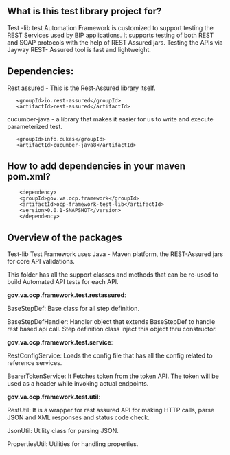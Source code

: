 ## What is this test library project for? ##

Test -lib test Automation Framework is customized to support testing the REST Services used by BIP applications. It supports testing of both REST and SOAP protocols with the help of REST Assured jars. Testing the APIs via Jayway REST- Assured tool is fast and lightweight.

## Dependencies:

Rest assured - This is the Rest-Assured library itself.

       <groupId>io.rest-assured</groupId>
	   <artifactId>rest-assured</artifactId>

cucumber-java - a library that makes it easier for us to write and execute parameterized test.

       <groupId>info.cukes</groupId>
	   <artifactId>cucumber-java8</artifactId>


## How to add dependencies in your maven pom.xml? ##
        
        <dependency>
		<groupId>gov.va.ocp.framework</groupId>
		<artifactId>ocp-framework-test-lib</artifactId>
		<version>0.0.1-SNAPSHOT</version>
		</dependency>


## Overview of the packages ##

Test-lib Test Framework uses Java - Maven platform, the REST-Assured jars for core API validations.

This folder has all the support classes and methods that can be re-used to build Automated API tests for each API.

**gov.va.ocp.framework.test.restassured**:

BaseStepDef: Base class for all step definition.

BaseStepDefHandler: Handler object that extends BaseStepDef to handle rest based api call. Step definition class inject this object thru constructor.

**gov.va.ocp.framework.test.service**:

RestConfigService: Loads the config file that has all the config related to reference services.

BearerTokenService: It Fetches token from the token API. The token will be used as a header while invoking actual endpoints.

**gov.va.ocp.framework.test.util**:

RestUtil: It is a wrapper for rest assured API for making HTTP calls, parse JSON and XML responses and status code check.

JsonUtil: Utility class for parsing JSON.

PropertiesUtil: Utilities for handling properties.
